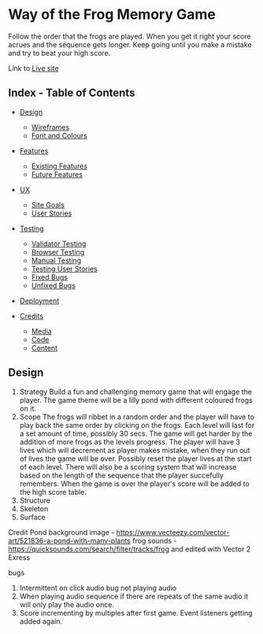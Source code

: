 # Way of the Frog Memory Game

Follow the order that the frogs are played.  When you get it right your score acrues and the sequence gets longer.  Keep going until you make a mistake and try to beat your high score.

Link to [Live site](https://steve-doc.github.io/way_of_the_frog/)

## Index - Table of Contents

- [Design](#design)
    - [Wireframes](#wireframes)
    - [Font and Colours](#font-and-colour-choices)

- [Features](#features)
    - [Existing Features](#existing-features)
    - [Future Features](#possible-future-features)

- [UX](#ux)
    - [Site Goals](#site-goals)
    - [User Stories](#user-stories)

- [Testing](#testing)
    - [Validator Testing](#validator-testing)
    - [Browser Testing](#browser-testing)
    - [Manual Testing](#manual-testing)
    - [Testing User Stories](#testing-user-stories)
    - [Fixed Bugs](#fixed-bugs)
    - [Unfixed Bugs](#unfixed-bugs)

- [Deployment](#deployment)

- [Credits](#credits)
    - [Media](#media)
    - [Code](#code)
    - [Content](#content)

## Design



1. Strategy
Build a fun and challenging memory game that will engage the player.  The game theme will be a lilly pond with different coloured frogs on it.    
2. Scope
The frogs will ribbet in a random order and the player will have to play back the same order by clicking on the frogs.  Each level will last for a set amount of time, possibly 30 secs. 
 The game will get harder by the addition of more frogs as the levels progress. The player will have 3 lives which will decrement as player makes mistake, when they run out of lives the game will be over.  Possibly reset the player lives at the start of each level.  There will also be a scoring system that will increase based on the length of the sequence that the player succefully remembers.  When the game is over the player's score will be added to the high score table.
3. Structure
4. Skeleton
5. Surface

Credit
Pond background image - https://www.vecteezy.com/vector-art/521836-a-pond-with-many-plants 
frog sounds - https://quicksounds.com/search/filter/tracks/frog and edited with Vector 2 Exress

bugs

1. Intermittent on click audio bug not playing audio
2. When playing audio sequence if there are repeats of the same audio it will only play the audio once.
3. Score incrementing by multiples after first game.  Event listeners getting added again.